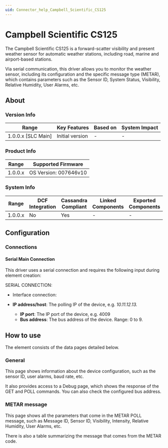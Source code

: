 ```yaml
---
uid: Connector_help_Campbell_Scientific_CS125
---
```


# Campbell Scientific CS125

The Campbell Scientific CS125 is a forward-scatter visibility and present weather sensor for automatic weather stations, including road, marine and airport-based stations.

Via serial communication, this driver allows you to monitor the weather sensor, including its configuration and the specific message type (METAR), which contains parameters such as the Sensor ID, System Status, Visibility, Relative Humidity, User Alarms, etc.

## About

### Version Info

| **Range**            | **Key Features** | **Based on** | **System Impact** |
|----------------------|------------------|--------------|-------------------|
| 1.0.0.x \[SLC Main\] | Initial version  | \-           | \-                |

### Product Info

| **Range** | **Supported Firmware** |
|-----------|------------------------|
| 1.0.0.x   | OS Version: 007646v10  |

### System Info

| **Range** | **DCF Integration** | **Cassandra Compliant** | **Linked Components** | **Exported Components** |
|-----------|---------------------|-------------------------|-----------------------|-------------------------|
| 1.0.0.x   | No                  | Yes                     | \-                    | \-                      |

## Configuration

### Connections

#### Serial Main Connection

This driver uses a serial connection and requires the following input during element creation:

SERIAL CONNECTION:

- Interface connection:

- **IP address/host**: The polling IP of the device, e.g. *10.11.12.13.*
  - **IP port**: The IP port of the device, e.g. 4009
  - **Bus address**: The bus address of the device. Range: 0 to 9.

## How to use

The element consists of the data pages detailed below.

### General

This page shows information about the device configuration, such as the sensor ID, user alarms, baud rate, etc.

It also provides access to a Debug page, which shows the response of the GET and POLL commands. You can also check the configured bus address.

### METAR message

This page shows all the parameters that come in the METAR POLL message, such as Message ID, Sensor ID, Visibility, Intensity, Relative Humidity, User Alarms, etc.

There is also a table summarizing the message that comes from the METAR code.
